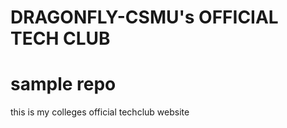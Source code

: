 # DRAGONFLY-CSMU's OFFICIAL TECH CLUB
 sample repo
=======
this is my colleges official techclub website
